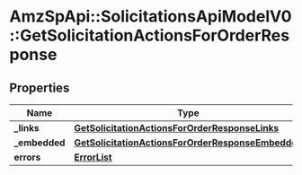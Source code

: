 # AmzSpApi::SolicitationsApiModelV0::GetSolicitationActionsForOrderResponse

## Properties
Name | Type | Description | Notes
------------ | ------------- | ------------- | -------------
**_links** | [**GetSolicitationActionsForOrderResponseLinks**](GetSolicitationActionsForOrderResponseLinks.md) |  | [optional] 
**_embedded** | [**GetSolicitationActionsForOrderResponseEmbedded**](GetSolicitationActionsForOrderResponseEmbedded.md) |  | [optional] 
**errors** | [**ErrorList**](ErrorList.md) |  | [optional] 

